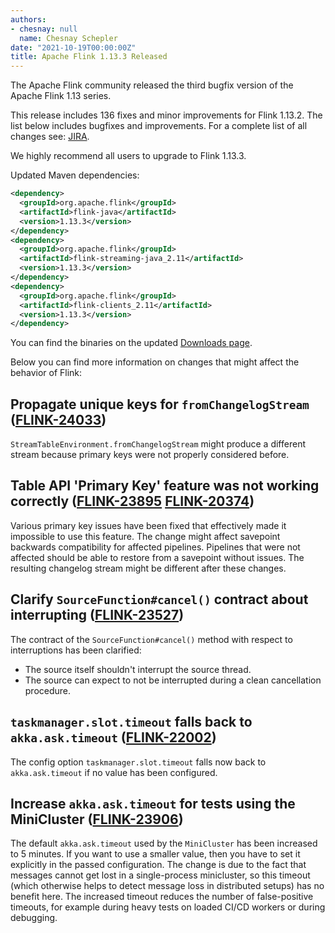 ```yaml
---
authors:
- chesnay: null
  name: Chesnay Schepler
date: "2021-10-19T00:00:00Z"
title: Apache Flink 1.13.3 Released
---
```


The Apache Flink community released the third bugfix version of the Apache Flink 1.13 series.

This release includes 136 fixes and minor improvements for Flink 1.13.2. The list below includes bugfixes and improvements. For a complete list of all changes see:
[JIRA](https://issues.apache.org/jira/secure/ReleaseNote.jspa?projectId=12315522&version=12350329).

We highly recommend all users to upgrade to Flink 1.13.3.

Updated Maven dependencies:

```xml
<dependency>
  <groupId>org.apache.flink</groupId>
  <artifactId>flink-java</artifactId>
  <version>1.13.3</version>
</dependency>
<dependency>
  <groupId>org.apache.flink</groupId>
  <artifactId>flink-streaming-java_2.11</artifactId>
  <version>1.13.3</version>
</dependency>
<dependency>
  <groupId>org.apache.flink</groupId>
  <artifactId>flink-clients_2.11</artifactId>
  <version>1.13.3</version>
</dependency>
```

You can find the binaries on the updated [Downloads page](/downloads.html).

Below you can find more information on changes that might affect the behavior of Flink:

## Propagate unique keys for `fromChangelogStream` ([FLINK-24033](https://issues.apache.org/jira/browse/FLINK-24033))

`StreamTableEnvironment.fromChangelogStream` might produce a different stream because primary keys were not properly considered before.

## Table API 'Primary Key' feature was not working correctly ([FLINK-23895](https://issues.apache.org/jira/browse/FLINK-23895) [FLINK-20374](https://issues.apache.org/jira/browse/FLINK-20374))

Various primary key issues have been fixed that effectively made it impossible to use this feature.
The change might affect savepoint backwards compatibility for affected pipelines.
Pipelines that were not affected should be able to restore from a savepoint without issues.
The resulting changelog stream might be different after these changes.

## Clarify `SourceFunction#cancel()` contract about interrupting ([FLINK-23527](https://issues.apache.org/jira/browse/FLINK-23527))

The contract of the `SourceFunction#cancel()` method with respect to interruptions has been clarified:
- The source itself shouldn't interrupt the source thread.
- The source can expect to not be interrupted during a clean cancellation procedure.

## `taskmanager.slot.timeout` falls back to `akka.ask.timeout` ([FLINK-22002](https://issues.apache.org/jira/browse/FLINK-22002))

The config option `taskmanager.slot.timeout` falls now back to `akka.ask.timeout` if no value has been configured.

## Increase `akka.ask.timeout` for tests using the MiniCluster ([FLINK-23906](https://issues.apache.org/jira/browse/FLINK-23962))

The default `akka.ask.timeout` used by the `MiniCluster` has been increased to 5 minutes. If you want to use a smaller value, then you have to set it explicitly in the passed configuration.
The change is due to the fact that messages cannot get lost in a single-process minicluster, so this timeout (which otherwise helps to detect message loss in distributed setups) has no benefit here.
The increased timeout reduces the number of false-positive timeouts, for example during heavy tests on loaded CI/CD workers or during debugging.
